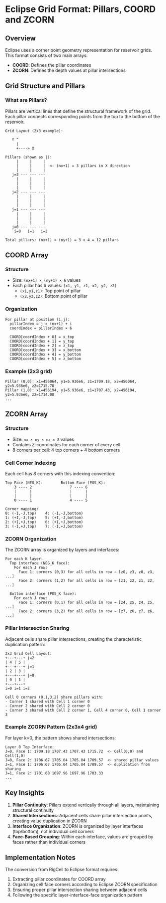 # Eclipse Grid Format: Pillars, COORD and ZCORN

## Overview

Eclipse uses a corner point geometry representation for reservoir grids. This format consists of two main arrays:
- **COORD**: Defines the pillar coordinates 
- **ZCORN**: Defines the depth values at pillar intersections

## Grid Structure and Pillars

### What are Pillars?

Pillars are vertical lines that define the structural framework of the grid. Each pillar connects corresponding points from the top to the bottom of the reservoir.

```
Grid Layout (2x3 example):
   
   Y ^
     |
     +----> X

Pillars (shown as |):
     |     |     |
     |     |     |  <- (nx+1) = 3 pillars in X direction
     |     |     |
   j=3 --- --- ---
     |     |     |
     |     |     |  
     |     |     |
   j=2 --- --- ---
     |     |     |
     |     |     |
     |     |     |
   j=1 --- --- ---
     |     |     |
     |     |     |
     |     |     |
   j=0 --- --- ---
    i=0   i=1   i=2

Total pillars: (nx+1) × (ny+1) = 3 × 4 = 12 pillars
```

## COORD Array

### Structure
- Size: `(nx+1) × (ny+1) × 6` values
- Each pillar has 6 values: `[x1, y1, z1, x2, y2, z2]`
  - `(x1,y1,z1)`: Top point of pillar
  - `(x2,y2,z2)`: Bottom point of pillar

### Organization
```
For pillar at position (i,j):
  pillarIndex = j × (nx+1) + i
  coordIndex = pillarIndex × 6
  
  COORD[coordIndex + 0] = x_top
  COORD[coordIndex + 1] = y_top  
  COORD[coordIndex + 2] = z_top
  COORD[coordIndex + 3] = x_bottom
  COORD[coordIndex + 4] = y_bottom
  COORD[coordIndex + 5] = z_bottom
```

### Example (2x3 grid)
```
Pillar (0,0): x1=456064, y1=5.936e6, z1=1709.18, x2=456064, y2=5.936e6, z2=1715.78
Pillar (1,0): x1=456194, y1=5.936e6, z1=1707.43, x2=456194, y2=5.936e6, z2=1714.08
...
```

## ZCORN Array

### Structure
- Size: `nx × ny × nz × 8` values
- Contains Z-coordinates for each corner of every cell
- 8 corners per cell: 4 top corners + 4 bottom corners

### Cell Corner Indexing

Each cell has 8 corners with this indexing convention:
```
Top Face (NEG_K):        Bottom Face (POS_K):
    3 ---- 2                 7 ---- 6
    |      |                 |      |  
    |      |                 |      |
    0 ---- 1                 4 ---- 5

Corner mapping:
0: (-I,-J,top)    4: (-I,-J,bottom)
1: (+I,-J,top)    5: (+I,-J,bottom)  
2: (+I,+J,top)    6: (+I,+J,bottom)
3: (-I,+J,top)    7: (-I,+J,bottom)
```

### ZCORN Organization

The ZCORN array is organized by layers and interfaces:

```
For each K layer:
  Top interface (NEG_K face):
    For each J row:
      Face 1: corners (0,3) for all cells in row → [z0, z3, z0, z3, ...]
      Face 2: corners (1,2) for all cells in row → [z1, z2, z1, z2, ...]
      
  Bottom interface (POS_K face):  
    For each J row:
      Face 1: corners (0,1) for all cells in row → [z4, z5, z4, z5, ...]
      Face 2: corners (3,2) for all cells in row → [z7, z6, z7, z6, ...]
```

### Pillar Intersection Sharing

Adjacent cells share pillar intersections, creating the characteristic duplication pattern:

```
2x3 Grid Cell Layout:
+---+---+ j=2
| 4 | 5 |
+---+---+ j=1  
| 2 | 3 |
+---+---+ j=0
| 0 | 1 |
+---+---+
i=0 i=1 i=2

Cell 0 corners (0,1,3,2) share pillars with:
- Corner 1 shared with Cell 1 corner 0
- Corner 2 shared with Cell 2 corner 0  
- Corner 3 shared with Cell 2 corner 1, Cell 4 corner 0, Cell 1 corner 3
```

### Example ZCORN Pattern (2x3x4 grid)

For layer k=0, the pattern shows shared intersections:
```
Layer 0 Top Interface:
J=0, Face 1: 1709.18 1707.43 1707.43 1715.72  <- Cell(0,0) and Cell(1,0)
J=0, Face 2: 1706.67 1705.04 1705.04 1709.57  <- shared pillar values
J=1, Face 1: 1706.67 1705.04 1705.04 1709.57  <- duplication from sharing
J=1, Face 2: 1701.68 1697.96 1697.96 1703.33
...
```

## Key Insights

1. **Pillar Continuity**: Pillars extend vertically through all layers, maintaining structural continuity
2. **Shared Intersections**: Adjacent cells share pillar intersection points, creating value duplication in ZCORN
3. **Interface Organization**: ZCORN is organized by layer interfaces (top/bottom), not individual cell corners
4. **Face-Based Grouping**: Within each interface, values are grouped by faces rather than individual corners

## Implementation Notes

The conversion from RigCell to Eclipse format requires:
1. Extracting pillar coordinates for COORD array
2. Organizing cell face corners according to Eclipse ZCORN specification
3. Ensuring proper pillar intersection sharing between adjacent cells
4. Following the specific layer-interface-face organization pattern